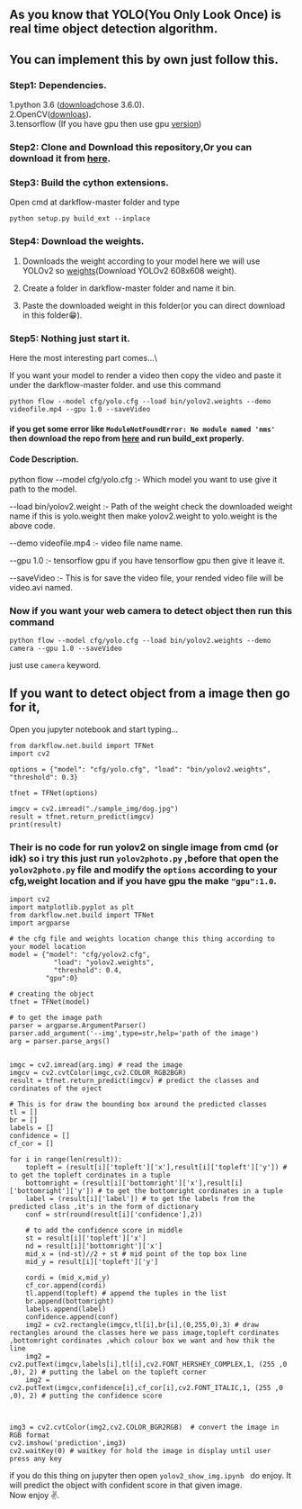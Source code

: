 ## As you know that YOLO(You Only Look Once) is real time object detection algorithm.

## You can implement this by own just follow this.

### Step1: Dependencies.
1.python 3.6 ([download](https://www.python.org/downloads/)chose 3.6.0).  
2.OpenCV([downloas](https://www.lfd.uci.edu/~gohlke/pythonlibs/)).  
3.tensorflow (If you have gpu then use gpu [version](https://www.tensorflow.org/install/))  

### Step2: Clone and Download this repository,Or you can download it from [here](https://github.com/Arup276/darkflow).

### Step3: Build the cython extensions.
Open cmd at darkflow-master folder and type
```
python setup.py build_ext --inplace
```

### Step4: Download the weights.
1. Downloads the weight according to your model here we will use YOLOv2 so [weights](https://pjreddie.com/darknet/yolo/)(Download YOLOv2 608x608 weight).  

2. Create a folder in darkflow-master folder and name it bin.  

3. Paste the downloaded weight in this folder(or you can direct download in this folder😁).  

### Step5: Nothing just start it.
Here the most interesting part comes...\

If you want your model to render a video then copy the video and paste it under the darkflow-master folder.
and use this command
```
python flow --model cfg/yolo.cfg --load bin/yolov2.weights --demo videofile.mp4 --gpu 1.0 --saveVideo
```
#### if you get some error like `ModuleNotFoundError: No module named 'nms'` then download the repo from [here](https://github.com/thtrieu/darkflow) and run build_ext properly.

#### Code Description.
python flow --model cfg/yolo.cfg :- Which model you want to use give it path to the model.  

--load bin/yolov2.weight :- Path of the weight check the downloaded weight name if this is yolo.weight then make yolov2.weight to yolo.weight is the above code.

--demo videofile.mp4  :- video file name name.

--gpu 1.0 :- tensorflow gpu if you have tensorflow gpu then give it leave it.

--saveVideo :- This is for save the video file, your rended video file will be video.avi named.

### Now if you want your web camera to detect object then run this command
```
python flow --model cfg/yolo.cfg --load bin/yolov2.weights --demo camera --gpu 1.0 --saveVideo
```

just use ```camera``` keyword.


## If you want to detect object from a image then go for it,
Open you jupyter notebook and start typing...
```
from darkflow.net.build import TFNet
import cv2

options = {"model": "cfg/yolo.cfg", "load": "bin/yolov2.weights", "threshold": 0.3}

tfnet = TFNet(options)

imgcv = cv2.imread("./sample_img/dog.jpg")
result = tfnet.return_predict(imgcv)
print(result)
```

### Their is no code for run yolov2 on single image from cmd (or idk) so i try this just run `yolov2photo.py` ,before that open the `yolov2photo.py` file and modify the `options` according to your cfg,weight location and if you have gpu the make `"gpu":1.0`.


```# importing the dependencies
import cv2
import matplotlib.pyplot as plt
from darkflow.net.build import TFNet
import argparse

# the cfg file and weights location change this thing according to your model location
model = {"model": "cfg/yolov2.cfg",
           "load": "yolov2.weights",
           "threshold": 0.4,
         "gpu":0}

# creating the object
tfnet = TFNet(model)

# to get the image path
parser = argparse.ArgumentParser()
parser.add_argument('--img',type=str,help='path of the image')
arg = parser.parse_args()


imgc = cv2.imread(arg.img) # read the image
imgcv = cv2.cvtColor(imgc,cv2.COLOR_RGB2BGR)
result = tfnet.return_predict(imgcv) # predict the classes and cordinates of the oject

# This is for draw the bounding box around the predicted classes 
tl = []
br = []
labels = []
confidence = []
cf_cor = []

for i in range(len(result)):
    topleft = (result[i]['topleft']['x'],result[i]['topleft']['y']) # to get the topleft cordinates in a tuple
    bottomright = (result[i]['bottomright']['x'],result[i]['bottomright']['y']) # to get the bottomright cordinates in a tuple
    label = (result[i]['label']) # to get the labels from the predicted class ,it's in the form of dictionary
    conf = str(round(result[i]['confidence'],2))
    
    # to add the confidence score in middle
    st = result[i]['topleft']['x'] 
    nd = result[i]['bottomright']['x']
    mid_x = (nd-st)//2 + st # mid point of the top box line
    mid_y = result[i]['topleft']['y']
    
    cordi = (mid_x,mid_y)
    cf_cor.append(cordi)                 
    tl.append(topleft) # append the tuples in the list
    br.append(bottomright)
    labels.append(label)
    confidence.append(conf)
    img2 = cv2.rectangle(imgcv,tl[i],br[i],(0,255,0),3) # draw rectangles around the classes here we pass image,topleft cordinates ,bottomright cordinates ,which colour box we want and how thik the line
    img2 = cv2.putText(imgcv,labels[i],tl[i],cv2.FONT_HERSHEY_COMPLEX,1, (255 ,0 ,0), 2) # putting the label on the topleft corner
    img2 = cv2.putText(imgcv,confidence[i],cf_cor[i],cv2.FONT_ITALIC,1, (255 ,0 ,0), 2) # putting the confidence score
    

    
img3 = cv2.cvtColor(img2,cv2.COLOR_BGR2RGB)  # convert the image in RGB format
cv2.imshow('prediction',img3)
cv2.waitKey(0) # waitkey for hold the image in display until user press any key

```
if you do this thing on jupyter then open `yolov2_show_img.ipynb ` do enjoy.
It will predict the object with confident score in that given image.   
Now enjoy ✌.


